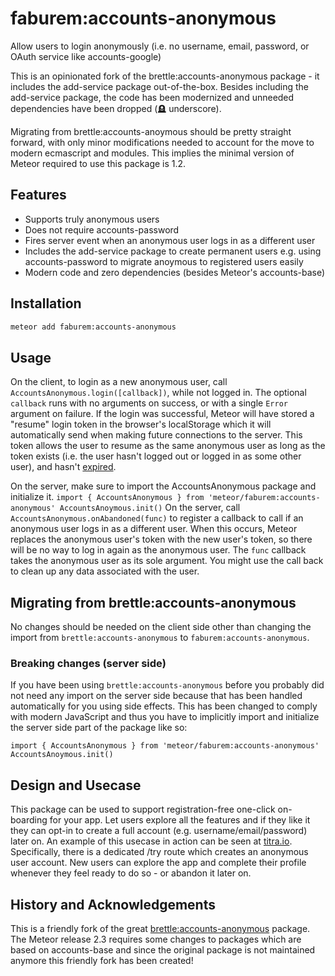 # faburem:accounts-anonymous
Allow users to login anonymously (i.e. no username, email, password, or OAuth
service like accounts-google)

This is an opinionated fork of the brettle:accounts-anonymous package - it includes the add-service package out-of-the-box.
Besides including the add-service package, the code has been modernized and unneeded dependencies have been dropped (🪦 underscore).

Migrating from brettle:accounts-anoymous should be pretty straight forward, with only minor modifications needed to account for the move to modern ecmascript and modules.
This implies the minimal version of Meteor required to use this package is 1.2.

## Features
- Supports truly anonymous users
- Does not require accounts-password
- Fires server event when an anonymous user logs in as a different user
- Includes the add-service package to create permanent users e.g. using accounts-password to migrate anoymous to registered users easily
- Modern code and zero dependencies (besides Meteor's accounts-base)
## Installation
```sh
meteor add faburem:accounts-anonymous
```

## Usage

On the client, to login as a new anonymous user, call
`AccountsAnonymous.login([callback])`, while not logged in. The optional
`callback` runs with no arguments on success, or with a single `Error` argument
on failure. If the login was successful,  Meteor will have stored a "resume"
login token in the browser's localStorage which it will automatically send when
making future  connections to the server. This token allows the user to resume
as the same anonymous user as long as the token exists (i.e. the user hasn't
logged out or logged in as some other user), and hasn't
[expired](http://docs.meteor.com/#/full/accounts_config).

On the server, make sure to import the AccountsAnonymous package and initialize it.
`
import { AccountsAnonymous } from 'meteor/faburem:accounts-anonymous'
AccountsAnoymous.init()
`
On the server, call `AccountsAnonymous.onAbandoned(func)` to register a callback
to call if an anonymous user logs in as a different user. When this occurs,
Meteor replaces the anonymous user's token with the new user's token, so there
will be no way to log in again as the anonymous user. The `func` callback takes
the anonymous user as its sole argument. You might use the call back  to clean
up any data associated with the user.

## Migrating from brettle:accounts-anonymous
No changes should be needed on the client side other than changing the import from `brettle:accounts-anonymous` to `faburem:accounts-anonymous`.

### Breaking changes (server side)
If you have been using `brettle:accounts-anonymous` before you probably did not need any import on the server side because that has been handled automatically for you using side effects.
This has been changed to comply with modern JavaScript and thus you have to implicitly import and initialize the server side part of the package like so:

`
import { AccountsAnonymous } from 'meteor/faburem:accounts-anonymous'
AccountsAnoymous.init()
`

## Design and Usecase
This package can be used to support registration-free one-click on-boarding for your app. Let users explore all the features and if they like it they can opt-in to create a full account (e.g. username/email/password) later on.
An example of this usecase in action can be seen at [titra.io](https://titra.io). Specifically, there is a dedicated /try route which creates an anonymous user account. New users can explore the app and complete their profile whenever they feel ready to do so - or abandon it later on.

## History and Acknowledgements

This is a friendly fork of the great
[brettle:accounts-anonymous](https://github.com/brettle/meteor-accounts-anonymous)
package. The Meteor release 2.3 requires some changes to packages which are based 
on accounts-base and since the original package is not maintained anymore this friendly fork has been created!